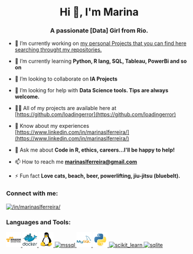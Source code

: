 <h1 align="center">Hi 👋, I'm Marina</h1>
<h3 align="center">A passionate [Data] Girl from Rio.</h3>

- 🔭 I’m currently working on [my personal Projects that you can find here searching throught my repositories.](https://github.com/loadingerror)

- 🌱 I’m currently learning **Python, R lang, SQL, Tableau, PowerBi and so on**

- 👯 I’m looking to collaborate on **IA Projects**

- 🤝 I’m looking for help with **Data Science tools. Tips are always welcome.**

- 👨‍💻 All of my projects are available here at [https://github.com/loadingerror](https://github.com/loadingerror)

- 📄 Know about my experiences [https://www.linkedin.com/in/marinaslferreira/](https://www.linkedin.com/in/marinaslferreira/)

- 💬 Ask me about **Code in R, ethics, careers...I'll be happy to help!**

- 📫 How to reach me **marinaslferreira@gmail.com**

- ⚡ Fun fact **Love cats, beach, beer, powerlifting, jiu-jitsu (bluebelt).**

<h3 align="left">Connect with me:</h3>
<p align="left">
<a href="https://linkedin.com/in//in/marinaslferreira/" target="blank"><img align="center" src="https://raw.githubusercontent.com/rahuldkjain/github-profile-readme-generator/master/src/images/icons/Social/linked-in-alt.svg" alt="/in/marinaslferreira/" height="30" width="40" /></a>
</p>

<h3 align="left">Languages and Tools:</h3>
<p align="left"> <a href="https://aws.amazon.com" target="_blank"> <img src="https://raw.githubusercontent.com/devicons/devicon/master/icons/amazonwebservices/amazonwebservices-original-wordmark.svg" alt="aws" width="40" height="40"/> </a> <a href="https://www.docker.com/" target="_blank"> <img src="https://raw.githubusercontent.com/devicons/devicon/master/icons/docker/docker-original-wordmark.svg" alt="docker" width="40" height="40"/> </a> <a href="https://www.linux.org/" target="_blank"> <img src="https://raw.githubusercontent.com/devicons/devicon/master/icons/linux/linux-original.svg" alt="linux" width="40" height="40"/> </a> <a href="https://www.microsoft.com/en-us/sql-server" target="_blank"> <img src="https://www.svgrepo.com/show/303229/microsoft-sql-server-logo.svg" alt="mssql" width="40" height="40"/> </a> <a href="https://www.mysql.com/" target="_blank"> <img src="https://raw.githubusercontent.com/devicons/devicon/master/icons/mysql/mysql-original-wordmark.svg" alt="mysql" width="40" height="40"/> </a> <a href="https://www.python.org" target="_blank"> <img src="https://raw.githubusercontent.com/devicons/devicon/master/icons/python/python-original.svg" alt="python" width="40" height="40"/> </a> <a href="https://scikit-learn.org/" target="_blank"> <img src="https://upload.wikimedia.org/wikipedia/commons/0/05/Scikit_learn_logo_small.svg" alt="scikit_learn" width="40" height="40"/> </a> <a href="https://www.sqlite.org/" target="_blank"> <img src="https://www.vectorlogo.zone/logos/sqlite/sqlite-icon.svg" alt="sqlite" width="40" height="40"/> </a> </p>
